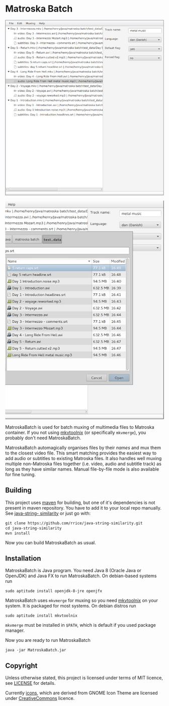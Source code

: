 Matroska Batch
==============

![Screenshot of main window](screenshot2.png)

![Screenshot showing test files](screenshot1.png)

MatroskaBatch is used for batch muxing of multimedia files to Matroska
container. If you not using
[mkvtoolnix](https://www.bunkus.org/videotools/mkvtoolnix/) (or specifically
`mkvmerge`), you probably don't need MatroskaBatch.

MatroskaBatch automagically organises files by their _names_ and mux them to
the closest video file. This smart matching provides the easiest way to add
audio or subtitles to existing Matroska files. It also handles well muxing
multiple non-Matroska files together (i.e. video, audio and subtitle track) as
long as they have similar names. Manual file-by-file mode is also available
for fine tuning.


Building
--------

This project uses [maven](http://maven.apache.org/) for building, but one of
it's dependencies is not present in maven repository. You have to add it to
your local repo manually. See [java-string-
similarity](https://github.com/rrice/java-string-similarity) or just go with:

	git clone https://github.com/rrice/java-string-similarity.git
	cd java-string-similarity
	mvn install

Now you can build MatroskaBatch as usual.


Installation
------------

MatroskaBatch is Java program. You need Java 8 (Oracle Java or OpenJDK) and
Java FX to run MatroskaBatch. On debian-based systems run

	sudo aptitude install openjdk-8-jre openjfx

MatroskaBatch uses `mkvmerge` for muxing so you need
[mkvtoolnix](https://www.bunkus.org/videotools/mkvtoolnix/) on your system. It
is packaged for most systems. On debian distros run

	sudo aptitude install mkvtoolnix

`mkvmerge` must be installed in `$PATH`, which is default if you used
package manager.

Now you are ready to run MatroskaBatch

	java -jar MatroskaBatch.jar


Copyright
---------

Unless otherwise stated, this project is licensed under terms of MIT licence, see [LICENSE](LICENSE)
for details.

Currently [icons](src/main/resources/icons/), which are derived from GNOME
Icon Theme are licensed under
[CreativeCommons](src/main/resources/icons/LICENSE) licence. 
